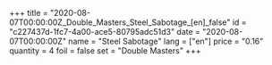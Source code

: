 +++
title = "2020-08-07T00:00:00Z_Double_Masters_Steel_Sabotage_[en]_false"
id = "c227437d-1fc7-4a00-ace5-80795adc51d3"
date = "2020-08-07T00:00:00Z"
name = "Steel Sabotage"
lang = ["en"]
price = "0.16"
quantity = 4
foil = false
set = "Double Masters"
+++
